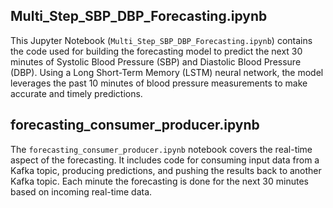 ## Multi_Step_SBP_DBP_Forecasting.ipynb

This Jupyter Notebook (`Multi_Step_SBP_DBP_Forecasting.ipynb`) contains the code used for building the forecasting model to predict the next 30 minutes of Systolic Blood Pressure (SBP) and Diastolic Blood Pressure (DBP). Using a Long Short-Term Memory (LSTM) neural network, the model leverages the past 10 minutes of blood pressure measurements to make accurate and timely predictions.


## forecasting_consumer_producer.ipynb

The `forecasting_consumer_producer.ipynb` notebook covers the real-time aspect of the forecasting. It includes code for consuming input data from a Kafka topic, producing predictions, and pushing the results back to another Kafka topic. Each minute the forecasting is done for the next 30 minutes based on incoming real-time data.
